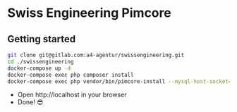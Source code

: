# Swiss Engineering Pimcore

## Getting started
```bash
git clone git@gitlab.com:a4-agentur/swissengineering.git
cd ./swissengineering
docker-compose up -d
docker-compose exec php composer install
docker-compose exec php vendor/bin/pimcore-install --mysql-host-socket=db
``` 
- Open http://localhost in your browser
- Done! 😎